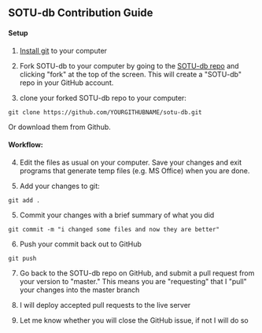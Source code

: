 ## SOTU-db Contribution Guide

#### Setup
1. [Install git](https://git-scm.com/book/en/v2/Getting-Started-Installing-Git) to your computer

2. Fork SOTU-db to your computer by going to the [SOTU-db repo](https://github.com/tymonaghan/sotu-db) and clicking "fork" at the top of the screen. This will create a "SOTU-db" repo in your GitHub account.

3. clone your forked SOTU-db repo to your computer:
```
git clone https://github.com/YOURGITHUBNAME/sotu-db.git
```
Or download them from Github.

#### Workflow:

4. Edit the files as usual on your computer. Save your changes and exit programs that generate temp files (e.g. MS Office) when you are done.

4. Add your changes to git:
```
git add .
```

5. Commit your changes with a brief summary of what you did
```
git commit -m "i changed some files and now they are better"
```

6. Push your commit back out to GitHub
```
git push
```
7. Go back to the SOTU-db repo on GitHub, and submit a pull request from your version to "master." This means you are "requesting" that I "pull" your changes into the master branch

8. I will deploy accepted pull requests to the live server

9. Let me know whether you will close the GitHub issue, if not I will do so
